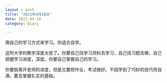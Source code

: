 ```yaml
---
layout : post
title: "2021年4月18日"
date: 2021-04-18
category: Diary

---
```


用自己的学习方式来学习。你适合自学。

这所大学的教学深度太低了。你要自己找学习资料去学习，自己找习题去做，自己把握学习进度，深度。你要自己掌握自己的学习。

你要脱离开老师的进度，但是又要把作业，考试做好。不因学到了巧妙的技巧而自满，要去掌握扎实的基础。